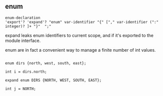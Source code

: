 <a name="enum-type"></a>
## enum

```syntax
enum-declaration
'export'? 'expand'? "enum" var-identifier "{" ["," var-identifier (":" integer)? ]+ "}"  ";"
```

expand leaks enum identifiers to current scope,
and if it's exported to the module interface.

enum are in fact a convenient way to manage a finite number of
int values.


```plee

enum dirs {north, west, south, east};

int i = dirs.north;

expand enum DIRS {NORTH, WEST, SOUTH, EAST};

int j = NORTH;

```
